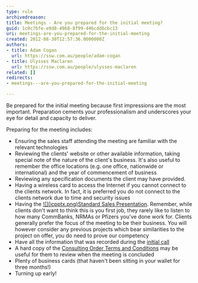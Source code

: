 ```yaml
---
type: rule
archivedreason: 
title: Meetings - Are you prepared for the initial meeting?
guid: 1c0c7bfe-e9d8-4968-8f99-446cdd6cbc13
uri: meetings-are-you-prepared-for-the-initial-meeting
created: 2012-08-30T12:57:36.0000000Z
authors:
- title: Adam Cogan
  url: https://ssw.com.au/people/adam-cogan
- title: Ulysses Maclaren
  url: https://ssw.com.au/people/ulysses-maclaren
related: []
redirects:
- meetings---are-you-prepared-for-the-initial-meeting

---
```


Be prepared for the initial meeting because first impressions are the most important.                     Preparation cements your professionalism and underscores your eye for detail and                     capacity to deliver.

<!--endintro-->

Preparing for the meeting includes:

* Ensuring the sales staff attending the meeting are familiar with the relevant technologies
* Reviewing the clients' website or other available information, taking special note of the nature of the client's business. It's also useful to remember the office locations (e.g. one office, nationwide or international) and the year of commencement of business
* Reviewing any specification documents the client may have provided.
* Having a wireless card to access the Internet if you cannot connect to the clients network. In fact, it is preferred you do not connect to the clients network due to time and security issues
* Having the [!\[\](icpptx.png)Standard Sales Presentation](/Documents/SSW-SalesMarketing.pptx). Remember, while clients don't want to think this is you first job, they rarely like to listen to how many CommBanks, NRMAs or Pfizers you've done work for. Clients generally prefer the focus of the meeting to be their business. You will however consider any previous projects which bear similarities to the project on offer, you do need to prove our competency
* Have all the information that was recorded during the [initial call](http://www.ssw.com.au/SSW/Standards/Rules/RulesToBetterInboundCalls.aspx#Preparation)
* A hard copy of the [Consulting Order Terms and Conditions](http://www.ssw.com.au/SSW/Standards/Forms/ConsultingOrderTermsConditions.aspx) may be useful for them to review when the meeting is concluded
* Plenty of business cards (that haven't been sitting in your wallet for three months!)
* Turning up early!

